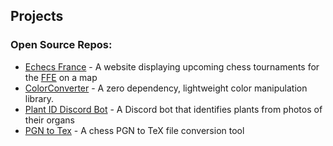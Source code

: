## Projects

### Open Source Repos:
- [Echecs France](https://github.com/therealowenrees/echecsfrance) - A website displaying upcoming chess tournaments for the [FFE](https://www.echecs.asso.fr/) on a map
- [ColorConverter](https://github.com/TheRealOwenRees/colorconverter) - A zero dependency, lightweight color manipulation library.
- [Plant ID Discord Bot](https://github.com/TheRealOwenRees/plantid-discord-bot) - A Discord bot that identifies plants from photos of their organs
- [PGN to Tex](https://github.com/TheRealOwenRees/pgn2tex) - A chess PGN to TeX file conversion tool

